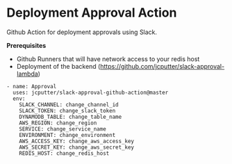 # Deployment Approval Action

Github Action for deployment approvals using Slack.

**Prerequisites** 

- Github Runners that will have network access to your redis host
- Deployment of the backend (https://github.com/jcputter/slack-approval-lambda)

```
- name: Approval
  uses: jcputter/slack-approval-github-action@master
  env:
    SLACK_CHANNEL: change_channel_id
    SLACK_TOKEN: change_slack_token
    DYNAMODB_TABLE: change_table_name
    AWS_REGION: change_region
    SERVICE: change_service_name
    ENVIRONMENT: change_environment
    AWS_ACCESS_KEY: change_aws_access_key
    AWS_SECRET_KEY: change_aws_secret_key
    REDIS_HOST: change_redis_host
```
